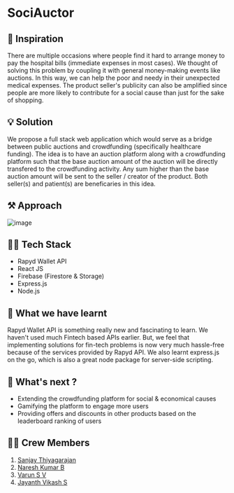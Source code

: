 # SociAuctor
## :mechanical_arm: Inspiration  
There are multiple occasions where people find it hard to arrange money to pay the hospital bills (immediate expenses in most cases). We thought of solving this problem by coupling it with general money-making events like auctions. In this way, we can help the poor and needy in their unexpected medical expenses. The product seller's publicity can also be amplified since people are more likely to contribute for a social cause than just for the sake of shopping.  
## :bulb: Solution  
We propose a full stack web application which would serve as a bridge between public auctions and crowdfunding (specifically healthcare funding). The idea is to have an auction platform along with a crowdfunding platform such that the base auction amount of the auction will be directly transfered to the crowdfunding activity. Any sum higher than the base auction amount will be sent to the seller / creator of the product. Both seller(s) and patient(s) are beneficaries in this idea.  
## :hammer_and_pick: Approach    
![image](https://user-images.githubusercontent.com/42594454/191088370-852af4fe-eaf9-41ee-84fe-19bf721e071d.png)

## :technologist: Tech Stack  
- Rapyd Wallet API
- React JS
- Firebase (Firestore & Storage)
- Express.js  
- Node.js  
## :blue_book: What we have learnt  
Rapyd Wallet API is something really new and fascinating to learn. We haven't used much Fintech based APIs earlier. But, we feel that implementing solutions for fin-tech problems is now very much hassle-free because of the services provided by Rapyd API. We also learnt express.js on the go, which is also a great node package for server-side scripting.   
## :thinking: What's next ?  
- Extending the crowdfunding platform for social & economical causes  
- Gamifying the platform to engage more users
- Providing offers and discounts in other products based on the leaderboard ranking of users
## :man_office_worker: Crew Members
1. [Sanjay Thiyagarajan](https://github.com/sanjay-thiyagarajan)  
2. [Naresh Kumar B](https://github.com/TechieNK)  
3. [Varun S V](https://github.com/Varun-SV)  
4. [Jayanth Vikash S](https://github.com/JayanthVikashS)
